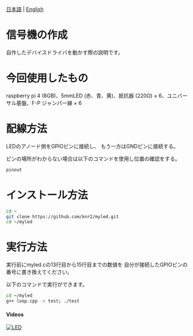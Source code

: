 [日本語](README.md) | [English](README.en.md)

# 信号機の作成

自作したデバイスドライバを動かす際の説明です。

# 今回使用したもの

raspberry pi 4 (8GB)、5mmLED (赤、青、黄)、抵抗器 (220Ω) × 6、ユニバーサル基盤、F-P ジャンパー線 × 6

# 配線方法

LEDのアノード側をGPIOピンに接続し、
もう一方はGNDピンに接続する。

ピンの場所がわからない場合は以下のコマンドを使用し位置の確認をする。

```sh
pinout
```

# インストール方法

```sh
cd ~
git clone https://github.com/knr2/myled.git
cd ~/myled
```

# 実行方法

実行前にmyled.cの13行目から15行目までの数値を
自分が接続したGPIOピンの番号に書き換えてください。

以下のコマンドで実行ができます。

```sh
cd ~/myled
g++ loop.cpp -o test; ./test
```

#### Videos

[![LED](http://img.youtube.com/vi/UDOO2g307oI/hqdefault.jpg)](https://youtu.be/UDOO2g307oI)